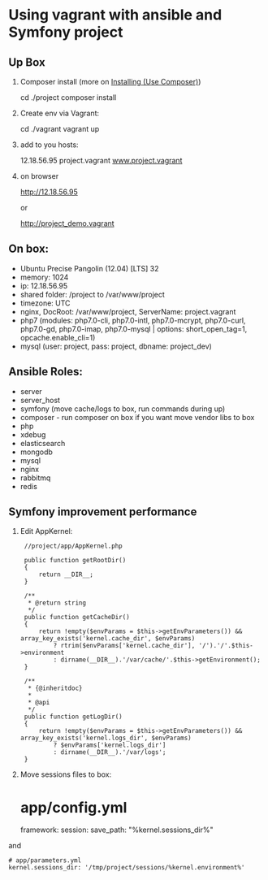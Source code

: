 Using vagrant with ansible and Symfony project
=


Up Box
-

1) Composer install (more on [Installing (Use Composer)](#composer))
 
    
    cd ./project
    composer install    
2) Create env via Vagrant:
 
 
    cd ./vagrant
    vagrant up

4) add to you hosts:

 
    12.18.56.95 project.vagrant www.project.vagrant
     
5) on browser 


    http://12.18.56.95
    
    or
    
    http://project_demo.vagrant

On box:
-

* Ubuntu Precise Pangolin (12.04) [LTS] 32
* memory: 1024
* ip: 12.18.56.95
* shared folder: /project to /var/www/project
* timezone: UTC
* nginx, DocRoot: /var/www/project, ServerName: project.vagrant
* php7 (modules: php7.0-cli, php7.0-intl, php7.0-mcrypt, php7.0-curl, php7.0-gd, php7.0-imap, php7.0-mysql | options: short_open_tag=1, opcache.enable_cli=1)
* mysql (user: project, pass: project, dbname: project_dev)

Ansible Roles:
-
* server
* server_host
* symfony (move cache/logs to box, run commands during up)
* composer - run composer on box if you want move vendor libs to box
* php
* xdebug
* elasticsearch
* mongodb
* mysql
* nginx
* rabbitmq
* redis

Symfony improvement performance
-

1) Edit AppKernel:
        
        //project/app/AppKernel.php
        
        public function getRootDir()
        {
            return __DIR__;
        }
    
        /**
         * @return string
         */
        public function getCacheDir()
        {
            return !empty($envParams = $this->getEnvParameters()) && array_key_exists('kernel.cache_dir', $envParams)
                ? rtrim($envParams['kernel.cache_dir'], '/').'/'.$this->environment
                : dirname(__DIR__).'/var/cache/'.$this->getEnvironment();
        }
    
        /**
         * {@inheritdoc}
         *
         * @api
         */
        public function getLogDir()
        {
            return !empty($envParams = $this->getEnvParameters()) && array_key_exists('kernel.logs_dir', $envParams)
                ? $envParams['kernel.logs_dir']
                : dirname(__DIR__).'/var/logs';
        }
        
2) Move sessions files to box:


    # app/config.yml 
    framework:
        session:
            save_path:  "%kernel.sessions_dir%"


and     
    
    # app/parameters.yml
    kernel.sessions_dir: '/tmp/project/sessions/%kernel.environment%'